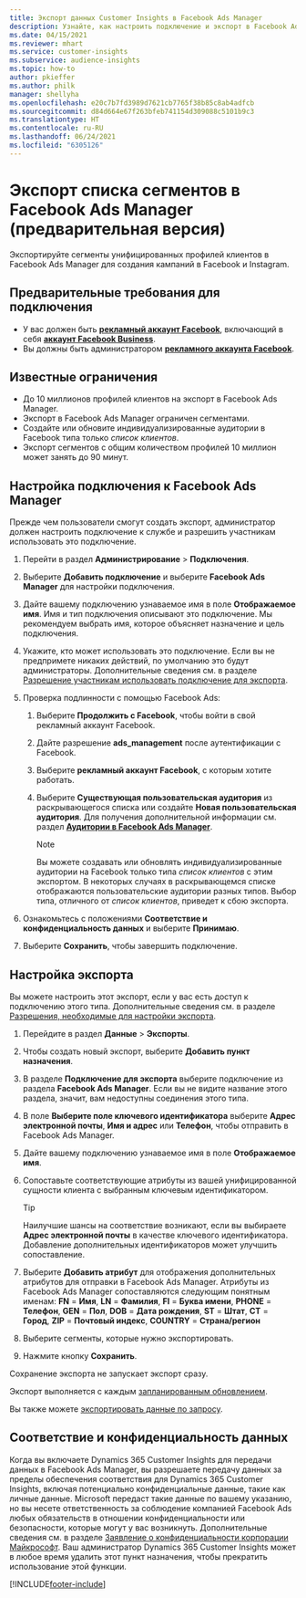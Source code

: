 ```yaml
---
title: Экспорт данных Customer Insights в Facebook Ads Manager
description: Узнайте, как настроить подключение и экспорт в Facebook Ads Manager.
ms.date: 04/15/2021
ms.reviewer: mhart
ms.service: customer-insights
ms.subservice: audience-insights
ms.topic: how-to
author: pkieffer
ms.author: philk
manager: shellyha
ms.openlocfilehash: e20c7b7fd3989d7621cb7765f38b85c8ab4adfcb
ms.sourcegitcommit: d84d664e67f263bfeb741154d309088c5101b9c3
ms.translationtype: HT
ms.contentlocale: ru-RU
ms.lasthandoff: 06/24/2021
ms.locfileid: "6305126"
---
```

# <a name="export-segments-list-to-facebook-ads-manager-preview"></a>Экспорт списка сегментов в Facebook Ads Manager (предварительная версия)

Экспортируйте сегменты унифицированных профилей клиентов в Facebook Ads Manager для создания кампаний в Facebook и Instagram.

## <a name="prerequisites-for-connection"></a>Предварительные требования для подключения

- У вас должен быть [**рекламный аккаунт Facebook**](https://www.facebook.com/business/learn/lessons/step-by-step-ads-manager-account), включающий в себя [**аккаунт Facebook Business**](https://business.facebook.com/).
- Вы должны быть администратором [**рекламного аккаунта Facebook**](https://www.facebook.com/business/learn/lessons/step-by-step-ads-manager-account).

## <a name="known-limitations"></a>Известные ограничения

- До 10 миллионов профилей клиентов на экспорт в Facebook Ads Manager.
- Экспорт в Facebook Ads Manager ограничен сегментами.
- Создайте или обновите индивидуализированные аудитории в Facebook типа только *список клиентов*.
- Экспорт сегментов с общим количеством профилей 10 миллион может занять до 90 минут.

## <a name="set-up-connection-to-facebook-ads-manager"></a>Настройка подключения к Facebook Ads Manager

Прежде чем пользователи смогут создать экспорт, администратор должен настроить подключение к службе и разрешить участникам использовать это подключение.

1. Перейти в раздел **Администрирование** > **Подключения**.

1. Выберите **Добавить подключение** и выберите **Facebook Ads Manager** для настройки подключения.

1. Дайте вашему подключению узнаваемое имя в поле **Отображаемое имя**. Имя и тип подключения описывают это подключение. Мы рекомендуем выбрать имя, которое объясняет назначение и цель подключения.

1. Укажите, кто может использовать это подключение. Если вы не предпримете никаких действий, по умолчанию это будут администраторы. Дополнительные сведения см. в разделе [Разрешение участникам использовать подключение для экспорта](connections.md#allow-contributors-to-use-a-connection-for-exports).

1. Проверка подлинности с помощью Facebook Ads: 

   1. Выберите **Продолжить с Facebook**, чтобы войти в свой рекламный аккаунт Facebook.

   1. Дайте разрешение **ads_management** после аутентификации с Facebook.

   1. Выберите **рекламный аккаунт Facebook**, с которым хотите работать.

   1. Выберите **Существующая пользовательская аудитория** из раскрывающегося списка или создайте **Новая пользовательская аудитория**. Для получения дополнительной информации см. раздел [**Аудитории в Facebook Ads Manager**](https://www.facebook.com/business/help/744354708981227?id=2469097953376494).
      > [!NOTE]
      > Вы можете создавать или обновлять индивидуализированные аудитории на Facebook только типа *список клиентов* с этим экспортом. В некоторых случаях в раскрывающемся списке отображаются пользовательские аудитории разных типов. Выбор типа, отличного от *список клиентов*, приведет к сбою экспорта. 

1. Ознакомьтесь с положениями **Соответствие и конфиденциальность данных** и выберите **Принимаю**.

1. Выберите **Сохранить**, чтобы завершить подключение.

## <a name="configure-an-export"></a>Настройка экспорта

Вы можете настроить этот экспорт, если у вас есть доступ к подключению этого типа. Дополнительные сведения см. в разделе [Разрешения, необходимые для настройки экспорта](export-destinations.md#set-up-a-new-export).

1. Перейдите в раздел **Данные** > **Экспорты**.

1. Чтобы создать новый экспорт, выберите **Добавить пункт назначения**. 

1. В разделе **Подключение для экспорта** выберите подключение из раздела **Facebook Ads Manager**. Если вы не видите название этого раздела, значит, вам недоступны соединения этого типа.

1. В поле **Выберите поле ключевого идентификатора** выберите **Адрес электронной почты**, **Имя и адрес** или **Телефон**, чтобы отправить в Facebook Ads Manager. 

1. Дайте вашему подключению узнаваемое имя в поле **Отображаемое имя**.

1. Сопоставьте соответствующие атрибуты из вашей унифицированной сущности клиента с выбранным ключевым идентификатором.
   > [!TIP]
   > Наилучшие шансы на соответствие возникают, если вы выбираете **Адрес электронной почты** в качестве ключевого идентификатора. Добавление дополнительных идентификаторов может улучшить сопоставление.

1. Выберите **Добавить атрибут** для отображения дополнительных атрибутов для отправки в Facebook Ads Manager. Атрибуты из Facebook Ads Manager сопоставляются следующим понятным именам: **FN** = **Имя**, **LN** = **Фамилия**, **FI** = **Буква имени**, **PHONE** = **Телефон**, **GEN** = **Пол**, **DOB** = **Дата рождения**, **ST** = **Штат**, **CT** = **Город**, **ZIP** = **Почтовый индекс**, **COUNTRY** = **Страна/регион**

1. Выберите сегменты, которые нужно экспортировать.

1. Нажмите кнопку **Сохранить**.

Сохранение экспорта не запускает экспорт сразу.

Экспорт выполняется с каждым [запланированным обновлением](system.md#schedule-tab). 

Вы также можете [экспортировать данные по запросу](export-destinations.md#run-exports-on-demand). 

## <a name="data-privacy-and-compliance"></a>Соответствие и конфиденциальность данных

Когда вы включаете Dynamics 365 Customer Insights для передачи данных в Facebook Ads Manager, вы разрешаете передачу данных за пределы обеспечения соответствия для Dynamics 365 Customer Insights, включая потенциально конфиденциальные данные, такие как личные данные. Microsoft передаст такие данные по вашему указанию, но вы несете ответственность за соблюдение компанией Facebook Ads любых обязательств в отношении конфиденциальности или безопасности, которые могут у вас возникнуть. Дополнительные сведения см. в разделе [Заявление о конфиденциальности корпорации Майкрософт](https://go.microsoft.com/fwlink/?linkid=396732).
Ваш администратор Dynamics 365 Customer Insights может в любое время удалить этот пункт назначения, чтобы прекратить использование этой функции.


[!INCLUDE[footer-include](../includes/footer-banner.md)]

